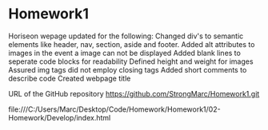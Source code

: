 # Homework1
Horiseon wepage updated for the following:
Changed div's to semantic elements like header, nav, section, aside and footer.
Added alt attributes to images in the event a image can not be displayed
Added blank lines to seperate code blocks for readability 
Defined height and weight for images
Assured img tags did not employ closing tags
Added short comments to describe code
Created webpage title

URL of the GitHub repository https://github.com/StrongMarc/Homework1.git

file:///C:/Users/Marc/Desktop/Code/Homework/Homework1/02-Homework/Develop/index.html
